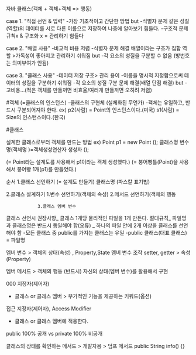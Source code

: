 <p>자바
클래스(객체 + 객체+객체 =&gt; 행동)</p>
<p>case 1. &quot;직접 선언 &amp; 입력&quot;
-가장 기초적이고 간단한 방법
but 
-식별자 문제
    같은 성질(역할)의 데이터를 서로 다른 이름으로 저장하여 나중에 알아보기 힘들다.
-구조적 문제
    규칙x &amp; 구조화 x = 관리하기 힘들다</p>
<p>case 2. &quot;배열 사용&quot;
-비교적 비용 저렴
-식별자 문제 해결 
    배열이라는 구조가 집합 역할 &gt;가독성이 좋아지고 관리하기 쉬워짐
but
-각 요소의 성질을 구분할 수 없음 (방번호는 의미부여가 안됨)</p>
<p>case 3. &quot;클래스 사용&quot;
-데이터 저장 구조&gt; 관리 용이
-이름을 명시적 지정함으로써 데이터의 성질을 구분하기 쉬워짐
-각 요소의 성질 구분 문제 해결(배열 단점 해결)
but
-고비용...(적은 객체를 만들꺼면 비효율/여러개 만들꺼면 오히려 저렴)</p>
<p>#객체 (=클래스의 인스턴스)
-클래스의 구현체 (실체화된 무언가)
-객체는 유일하고, 반드시 구분되어져야 한다.
ex) p2(사람) = Point의 인스턴스이다.(미국)
s1(사람) = Size의 인스턴스이다.(한국)</p>
<p>#클래스</p>
<p>설계한 클래스로부터 객체를 만드는 방법
ex)
Point      p1                 = new                  Point   ();
클래스명 변수명(객체명 )=객체생성연산자   생성자  ();</p>
<p>(= Point라는 설계도를 사용해서 p1이라는 객체 생성했다.)
(= 붕어빵틀(Point)을 사용해서 붕어빵 1개(p1)를 만들었다.)</p>
<p>순서
1.클래스 선언하기
(= 설계도 만들기)
클래스명 (파스칼 표기법)</p>
<p>2.클래스 설계하기
        1.변수 선언하기(객체의 속성)
        2.메서드 선언하기(객체의 행동</p>
<pre><code>            3.클래스 멤버 변수</code></pre><p>클래스 선언시 
권장사항_ 클래스 1개당 물리적인 파일을 1개 만든다.
절대규칙_ 파일명과 클래스명은 반드시 동일해야 함(오류)
        _ 하나의 파일 안에 2개 이상을 클래스를 선언해야 함
        -모든 클래스 중 public를 가지는 클래스는 유일
        -public 클래스(대표 클래스) = 파일명</p>
<p>멤버 변수 &gt; 객체의 상태(속성) , Property,State 
멤버 변수 조작 setter, getter &gt; 속성(Property)</p>
<p>멤버 메서드 &gt; 객체의 행동
(반드시) 자신의 상태(멤버 변수)를 활용해서 구현</p>
<p>000 지정자(제어자)</p>
<ul>
<li>클래스 or 클래스 멤버 &gt; 부가적인 기능을 제공하는 키워드(옵션)</li>
</ul>
<p>접근 지정자(제어자), Access Modifier</p>
<ul>
<li>클래스 or 클래스 멤버에 적용한다.</li>
</ul>
<p>public 100% 공개 vs private 100% 비공개</p>
<p>클래스의 상태를 확인하는 메서드 &gt; 개발자용 &gt; 덤프 메서드
public String info() {}</p>
